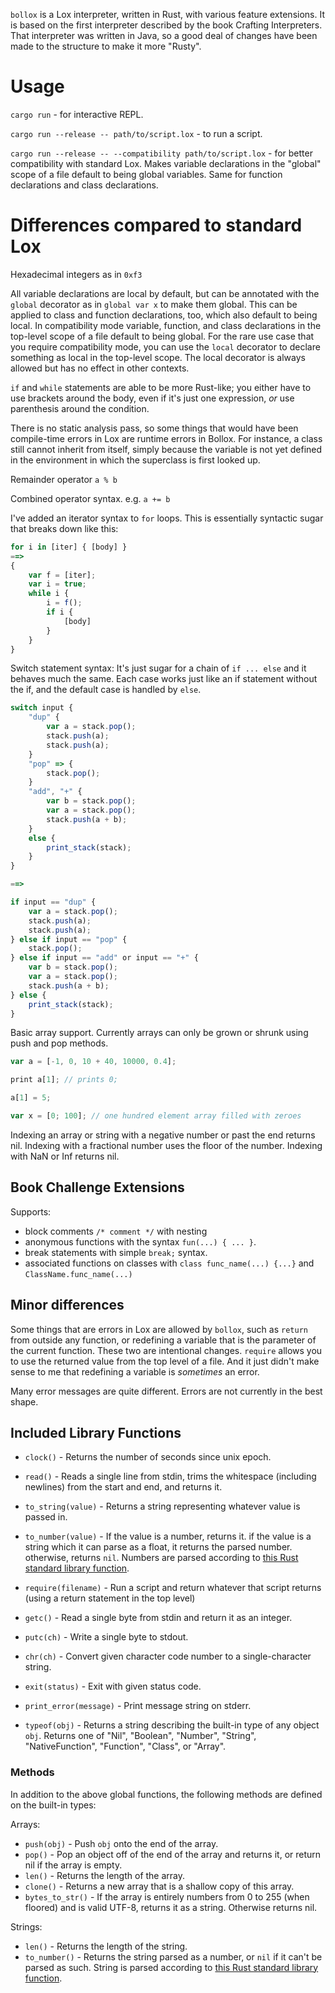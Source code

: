 `bollox` is a Lox interpreter, written in Rust, with various feature extensions. It is based on the first interpreter described by the book Crafting Interpreters. That interpreter was written in Java, so a good deal of changes have been made to the structure to make it more "Rusty".



# Usage #

`cargo run` - for interactive REPL.

`cargo run --release -- path/to/script.lox` - to run a script.

`cargo run --release -- --compatibility path/to/script.lox` - for better compatibility with standard Lox. Makes variable declarations in the "global" scope of a file default to being global variables. Same for function declarations and class declarations.



# Differences compared to standard Lox #

Hexadecimal integers as in `0xf3`

All variable declarations are local by default, but can be annotated with the `global` decorator as in `global var x` to make them global. This can be applied to class and function declarations, too, which also default to being local. In compatibility mode variable, function, and class declarations in the top-level scope of a file default to being global. For the rare use case that you require compatibility mode, you can use the `local` decorator to declare something as local in the top-level scope. The local decorator is always allowed but has no effect in other contexts.

`if` and `while` statements are able to be more Rust-like; you either have to use brackets around the body, even if it's just one expression, *or* use parenthesis around the condition.

There is no static analysis pass, so some things that would have been compile-time errors in Lox are runtime errors in Bollox. For instance, a class still cannot inherit from itself, simply because the variable is not yet defined in the environment in which the superclass is first looked up.

Remainder operator `a % b`

Combined operator syntax. e.g. `a += b`

I've added an iterator syntax to `for` loops. This is essentially syntactic sugar that breaks down like this:
```js
for i in [iter] { [body] }
==>
{
    var f = [iter];
    var i = true;
    while i {
        i = f();
        if i {
            [body]
        }
    }
}
```

Switch statement syntax: It's just sugar for a chain of `if ... else` and it behaves much the same. Each case works just like an if statement without the if, and the default case is handled by `else`.
```js
switch input {
    "dup" {
        var a = stack.pop();
        stack.push(a);
        stack.push(a);
    }
    "pop" => {
        stack.pop();
    }
    "add", "+" {
        var b = stack.pop();
        var a = stack.pop();
        stack.push(a + b);
    }
    else {
        print_stack(stack);
    }
}

==>

if input == "dup" {
    var a = stack.pop();
    stack.push(a);
    stack.push(a);
} else if input == "pop" {
    stack.pop();
} else if input == "add" or input == "+" {
    var b = stack.pop();
    var a = stack.pop();
    stack.push(a + b);
} else {
    print_stack(stack);
}
```

Basic array support. Currently arrays can only be grown or shrunk using push and pop methods.
```js
var a = [-1, 0, 10 + 40, 10000, 0.4];

print a[1]; // prints 0;

a[1] = 5;

var x = [0; 100]; // one hundred element array filled with zeroes
```

Indexing an array or string with a negative number or past the end returns nil. Indexing with a fractional number uses the floor of the number. Indexing with NaN or Inf returns nil.


## Book Challenge Extensions ##

Supports:
- block comments `/* comment */` with nesting
- anonymous functions with the syntax `fun(...) { ... }`.
- break statements with simple `break;` syntax.
- associated functions on classes with `class func_name(...) {...}` and `ClassName.func_name(...)`




## Minor differences ##

Some things that are errors in Lox are allowed by `bollox`, such as `return` from outside any function, or redefining a variable that is the parameter of the current function. These two are intentional changes. `require` allows you to use the returned value from the top level of a file. And it just didn't make sense to me that redefining a variable is *sometimes* an error.

Many error messages are quite different. Errors are not currently in the best shape.



## Included Library Functions ##

- `clock()` - Returns the number of seconds since unix epoch.

- `read()` - Reads a single line from stdin, trims the whitespace (including newlines) from the start and end, and returns it.

- `to_string(value)` - Returns a string representing whatever value is passed in.

- `to_number(value)` - If the value is a number, returns it. if the value is a string which it can parse as a float, it returns the parsed number. otherwise, returns `nil`. Numbers are parsed according to [this Rust standard library function](https://doc.rust-lang.org/stable/std/primitive.f64.html#method.from_str).

- `require(filename)` - Run a script and return whatever that script returns (using a return statement in the top level)

- `getc()` - Read a single byte from stdin and return it as an integer.

- `putc(ch)` - Write a single byte to stdout.

- `chr(ch)` - Convert given character code number to a single-character string.

- `exit(status)` - Exit with given status code.

- `print_error(message)` - Print message string on stderr.

- `typeof(obj)` - Returns a string describing the built-in type of any object `obj`. Returns one of "Nil", "Boolean", "Number", "String", "NativeFunction", "Function", "Class", or "Array".



### Methods ###

In addition to the above global functions, the following methods are defined on the built-in types:

Arrays:
- `push(obj)` - Push `obj` onto the end of the array.
- `pop()` - Pop an object off of the end of the array and returns it, or return nil if the array is empty.
- `len()` - Returns the length of the array.
- `clone()` - Returns a new array that is a shallow copy of this array.
- `bytes_to_str()` - If the array is entirely numbers from 0 to 255 (when floored) and is valid UTF-8, returns it as a string. Otherwise returns nil.

Strings:
- `len()` - Returns the length of the string.
- `to_number()` - Returns the string parsed as a number, or `nil` if it can't be parsed as such. String is parsed according to [this Rust standard library function](https://doc.rust-lang.org/stable/std/primitive.f64.html#method.from_str).
